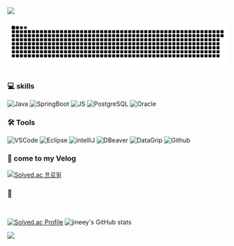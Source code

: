 <img src="https://capsule-render.vercel.app/api?type=waving&color=B3D96C&height=150&section=header&text=jineey's%20Github✨&fontSize=25&fontColor=ffffff&fontAlignY=30" />

![snake gif](https://github.com/jineey030/jineey030/blob/output/github-contribution-grid-snake.svg)

### 💻 skills
![Java](https://img.shields.io/badge/Java-007396.svg?&style=flat&logo=Java&logoColor=white)
![SpringBoot](https://img.shields.io/badge/SpringBoot-6DB33F?style=flat&logo=springboot&logoColor=white)
![JS](https://img.shields.io/badge/javascript-F7DF1E?style=flat&logo=javascript&logoColor=white)
![PostgreSQL](https://img.shields.io/badge/postgresql-007396?style=flat&logo=postgresql&logoColor=white)
![Oracle](https://img.shields.io/badge/Oracle-F80000.svg?&style=flat&logo=Oracle&logoColor=white)

### 🛠️ Tools
![VSCode](https://img.shields.io/badge/VisualStudioCode-007ACC?style=flat&logo=VisualStudioCode&logoColor=white)
![Eclipse](https://img.shields.io/badge/eclipseide-2C2255?style=flat&logo=eclipseide&logoColor=white)
![intelliJ](https://img.shields.io/badge/intellijidea-000000?style=flat&logo=intellijidea&logoColor=white)
![DBeaver](https://img.shields.io/badge/dbeaver-382923?style=flat&logo=dbeaver&logoColor=white)
![DataGrip](https://img.shields.io/badge/datagrip-000000?style=flat&logo=datagrip&logoColor=white)
![Github](https://img.shields.io/badge/github-181717?style=flat&logo=github&logoColor=white)

### 🏡 come to my Velog
[![Solved.ac 프로필](http://mazassumnida.wtf/api/mini/generate_badge?boj=jineey0_0)](https://solved.ac/jineey0_0)

### 🌱
<br>

[![Solved.ac Profile](http://mazassumnida.wtf/api/v2/generate_badge?boj=jineey0_0)](https://solved.ac/jineey0_0/)
![jineey's GitHub stats](https://github-readme-stats.vercel.app/api?username=jineey030&show_icons=true&theme=shadow_green)

<img src="https://capsule-render.vercel.app/api?type=waving&color=B3D96C&height=150&section=footer" />
